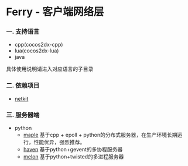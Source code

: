 # Ferry - 客户端网络层

### 一. 支持语言
* cpp(cocos2dx-cpp)
* lua(cocos2dx-lua)
* java

具体使用说明请进入对应语言的子目录

### 二. 依赖项目
* [netkit](https://github.com/dantezhu/netkit)

### 三. 服务器端

* python
    * [maple](https://github.com/dantezhu/maple)  基于cpp + epoll + python的分布式服务器，在生产环境长期运行，性能优异，强烈推荐。
    * [haven](https://github.com/dantezhu/haven)  基于python+gevent的多协程服务器
    * [melon](https://github.com/dantezhu/melon)  基于python+twisted的多进程服务器

